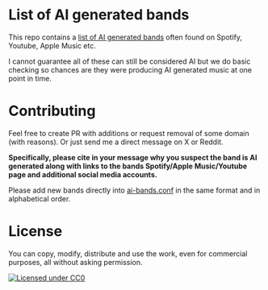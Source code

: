 List of AI generated bands
========================
This repo contains a [list of AI generated bands](ai-bands.conf) often found on Spotify, Youtube, Apple Music etc.

I cannot guarantee all of these can still be considered AI but we do basic checking so chances are they were producing AI generated music at one point in time.

Contributing
============
Feel free to create PR with additions or request removal of some domain (with reasons). Or just send me a direct message on X or Reddit.

**Specifically, please cite in your message why you suspect the band is AI generated along with links to the bands Spotify/Apple Music/Youtube page and additional social media accounts.**

Please add new bands directly into [ai-bands.conf](ai-bands.conf) in the same format and in alphabetical order.

License
=======
You can copy, modify, distribute and use the work, even for commercial purposes, all without asking permission.

[![Licensed under CC0](https://licensebuttons.net/p/zero/1.0/88x31.png)](https://creativecommons.org/publicdomain/zero/1.0/) 
